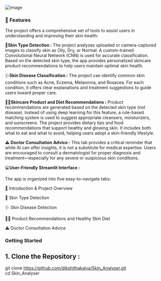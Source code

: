 ![image](https://github.com/user-attachments/assets/a1e0157e-4bfd-4948-b125-43b90e036892)

### 🌟 **Features**

The project offers a comprehensive set of tools to assist users in understanding and improving their skin health:


🧬**Skin Type Detection :**
The project analyzes uploaded or camera-captured images to classify skin as Oily, Dry, or Normal. A custom-trained Convolutional Neural Network (CNN) is used for accurate classification. Based on the detected skin type, the app provides personalized skincare product recommendations to help users maintain optimal skin health.


🩺**Skin Disease Classification :**
The project can identify common skin conditions such as Acne, Eczema, Melanoma, and Rosacea. For each condition, it offers clear explanations and treatment suggestions to guide users toward proper care.


🧴🥗**Skincare Product and Diet Recommendations :**
Product recommendations are generated based on the detected skin type (not disease). Instead of using deep learning for this feature, a rule-based matching system is used to suggest appropriate cleansers, moisturizers, and sunscreens. The project provides dietary tips and food recommendations that support healthy and glowing skin. It includes both what to eat and what to avoid, helping users adopt a skin-friendly lifestyle.


⚠️ **Doctor Consultation Advice :**
This tab provides a critical reminder that while AI can offer insights, it is not a substitute for medical expertise. Users are encouraged to consult a dermatologist for proper diagnosis and treatment—especially for any severe or suspicious skin conditions.


💻**User-Friendly Streamlit Interface :** 

The app is organized into five easy-to-navigate tabs:

🧾 Introduction & Project Overview

🧬 Skin Type Detection

🩺 Skin Disease Detection

🧴🥗 Product Recommendations and  Healthy Skin Diet

⚠️ Doctor Consultation Advice


### **Getting Started**
## **1. Clone the Repository :** <br>
git clone https://github.com/dikshithakalva/Skin_Analyser.git <br>
cd Skin_Analyser
